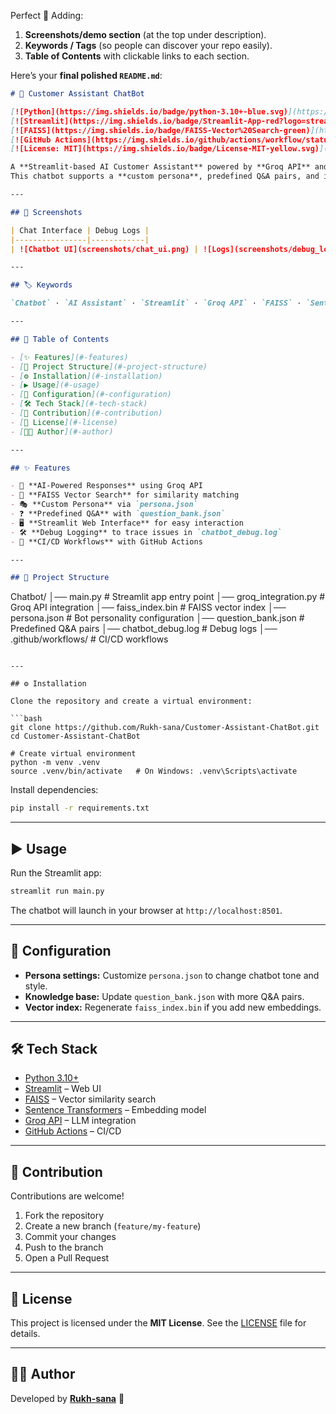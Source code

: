 Perfect 🎯 Adding:

1. **Screenshots/demo section** (at the top under description).
2. **Keywords / Tags** (so people can discover your repo easily).
3. **Table of Contents** with clickable links to each section.

Here’s your **final polished `README.md`**:

```markdown
# 🤖 Customer Assistant ChatBot

[![Python](https://img.shields.io/badge/python-3.10+-blue.svg)](https://www.python.org/)  
[![Streamlit](https://img.shields.io/badge/Streamlit-App-red?logo=streamlit)](https://streamlit.io/)  
[![FAISS](https://img.shields.io/badge/FAISS-Vector%20Search-green)](https://faiss.ai/)  
[![GitHub Actions](https://img.shields.io/github/actions/workflow/status/Rukh-sana/Customer-Assistant-ChatBot/python-publish.yml?branch=main&label=build&logo=github)](https://github.com/Rukh-sana/Customer-Assistant-ChatBot/actions)  
[![License: MIT](https://img.shields.io/badge/License-MIT-yellow.svg)](LICENSE)  

A **Streamlit-based AI Customer Assistant** powered by **Groq API** and **FAISS vector search**, designed to provide fast and intelligent responses to customer queries.  
This chatbot supports a **custom persona**, predefined Q&A pairs, and integrates modern NLP embeddings for context-aware conversations.  

---

## 📸 Screenshots

| Chat Interface | Debug Logs |  
|----------------|------------|  
| ![Chatbot UI](screenshots/chat_ui.png) | ![Logs](screenshots/debug_logs.png) |  

---

## 🏷️ Keywords

`Chatbot` · `AI Assistant` · `Streamlit` · `Groq API` · `FAISS` · `Sentence Transformers` · `Customer Support` · `NLP` · `Machine Learning`  

---

## 📑 Table of Contents

- [✨ Features](#-features)  
- [📂 Project Structure](#-project-structure)  
- [⚙️ Installation](#️-installation)  
- [▶️ Usage](#️-usage)  
- [🧩 Configuration](#-configuration)  
- [🛠 Tech Stack](#-tech-stack)  
- [🤝 Contribution](#-contribution)  
- [📜 License](#-license)  
- [👩‍💻 Author](#-author)  

---

## ✨ Features

- 🧠 **AI-Powered Responses** using Groq API  
- 📂 **FAISS Vector Search** for similarity matching  
- 🎭 **Custom Persona** via `persona.json`  
- ❓ **Predefined Q&A** with `question_bank.json`  
- 🖥 **Streamlit Web Interface** for easy interaction  
- 🛠 **Debug Logging** to trace issues in `chatbot_debug.log`  
- 🚀 **CI/CD Workflows** with GitHub Actions  

---

## 📂 Project Structure

```

Chatbot/
│── main.py              # Streamlit app entry point
│── groq\_integration.py  # Groq API integration
│── faiss\_index.bin      # FAISS vector index
│── persona.json         # Bot personality configuration
│── question\_bank.json   # Predefined Q\&A pairs
│── chatbot\_debug.log    # Debug logs
│── .github/workflows/   # CI/CD workflows

````

---

## ⚙️ Installation

Clone the repository and create a virtual environment:

```bash
git clone https://github.com/Rukh-sana/Customer-Assistant-ChatBot.git
cd Customer-Assistant-ChatBot

# Create virtual environment
python -m venv .venv
source .venv/bin/activate   # On Windows: .venv\Scripts\activate
````

Install dependencies:

```bash
pip install -r requirements.txt
```

---

## ▶️ Usage

Run the Streamlit app:

```bash
streamlit run main.py
```

The chatbot will launch in your browser at `http://localhost:8501`.

---

## 🧩 Configuration

* **Persona settings:** Customize `persona.json` to change chatbot tone and style.
* **Knowledge base:** Update `question_bank.json` with more Q\&A pairs.
* **Vector index:** Regenerate `faiss_index.bin` if you add new embeddings.

---

## 🛠 Tech Stack

* [Python 3.10+](https://www.python.org/)
* [Streamlit](https://streamlit.io/) – Web UI
* [FAISS](https://faiss.ai/) – Vector similarity search
* [Sentence Transformers](https://www.sbert.net/) – Embedding model
* [Groq API](https://groq.com/) – LLM integration
* [GitHub Actions](https://docs.github.com/en/actions) – CI/CD

---

## 🤝 Contribution

Contributions are welcome!

1. Fork the repository
2. Create a new branch (`feature/my-feature`)
3. Commit your changes
4. Push to the branch
5. Open a Pull Request

---

## 📜 License

This project is licensed under the **MIT License**.
See the [LICENSE](LICENSE) file for details.

---

## 👩‍💻 Author

Developed by **[Rukh-sana](https://github.com/Rukh-sana)** 🚀

```

